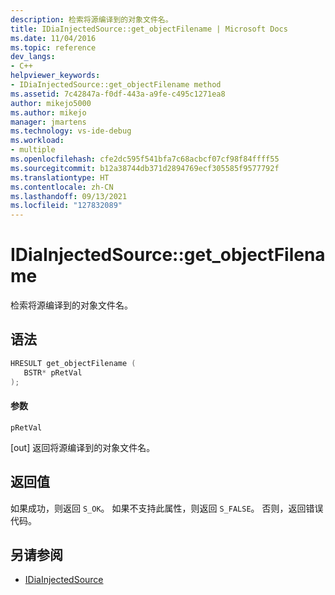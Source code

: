 ```yaml
---
description: 检索将源编译到的对象文件名。
title: IDiaInjectedSource::get_objectFilename | Microsoft Docs
ms.date: 11/04/2016
ms.topic: reference
dev_langs:
- C++
helpviewer_keywords:
- IDiaInjectedSource::get_objectFilename method
ms.assetid: 7c42847a-f0df-443a-a9fe-c495c1271ea8
author: mikejo5000
ms.author: mikejo
manager: jmartens
ms.technology: vs-ide-debug
ms.workload:
- multiple
ms.openlocfilehash: cfe2dc595f541bfa7c68acbcf07cf98f84ffff55
ms.sourcegitcommit: b12a38744db371d2894769ecf305585f9577792f
ms.translationtype: HT
ms.contentlocale: zh-CN
ms.lasthandoff: 09/13/2021
ms.locfileid: "127832089"
---
```

# <a name="idiainjectedsourceget_objectfilename"></a>IDiaInjectedSource::get_objectFilename
检索将源编译到的对象文件名。

## <a name="syntax"></a>语法

```C++
HRESULT get_objectFilename ( 
   BSTR* pRetVal
);
```

#### <a name="parameters"></a>参数
 `pRetVal`

[out] 返回将源编译到的对象文件名。

## <a name="return-value"></a>返回值
 如果成功，则返回 `S_OK`。 如果不支持此属性，则返回 `S_FALSE`。 否则，返回错误代码。

## <a name="see-also"></a>另请参阅
- [IDiaInjectedSource](../../debugger/debug-interface-access/idiainjectedsource.md)
